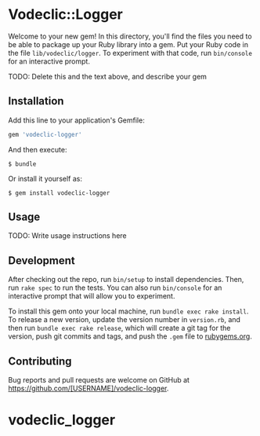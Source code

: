 # Vodeclic::Logger

Welcome to your new gem! In this directory, you'll find the files you need to be able to package up your Ruby library into a gem. Put your Ruby code in the file `lib/vodeclic/logger`. To experiment with that code, run `bin/console` for an interactive prompt.

TODO: Delete this and the text above, and describe your gem

## Installation

Add this line to your application's Gemfile:

```ruby
gem 'vodeclic-logger'
```

And then execute:

    $ bundle

Or install it yourself as:

    $ gem install vodeclic-logger

## Usage

TODO: Write usage instructions here

## Development

After checking out the repo, run `bin/setup` to install dependencies. Then, run `rake spec` to run the tests. You can also run `bin/console` for an interactive prompt that will allow you to experiment.

To install this gem onto your local machine, run `bundle exec rake install`. To release a new version, update the version number in `version.rb`, and then run `bundle exec rake release`, which will create a git tag for the version, push git commits and tags, and push the `.gem` file to [rubygems.org](https://rubygems.org).

## Contributing

Bug reports and pull requests are welcome on GitHub at https://github.com/[USERNAME]/vodeclic-logger.

# vodeclic_logger
